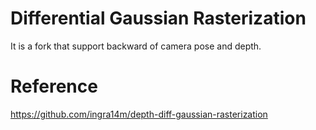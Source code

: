# Differential Gaussian Rasterization

It is a fork that support backward of camera pose and depth.

# Reference

https://github.com/ingra14m/depth-diff-gaussian-rasterization